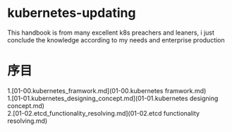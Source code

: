 # kubernetes-updating
This handbook is from many excellent k8s preachers and leaners, i just conclude the knowledge according to my needs and enterprise production

# 序目
1.[01-00.kubernetes_framwork.md](01-00.kubernetes framwork.md)   
    1.[01-01.kubernetes_designing_concept.md](01-01.kubernetes designing concept.md)   
    2.[01-02.etcd_functionality_resolving.md](01-02.etcd functionality resolving.md)   
